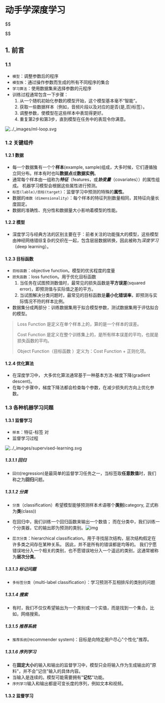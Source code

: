 # 动手学深度学习

$$

$$

## 1. 前言

### 1.1

- `模型`：调整参数后的程序
- `模型族`：通过操作参数而生成的所有不同程序的集合
- `学习算法`：使用数据集来选择参数的元程序
- 训练过程通常包含一下步骤：
  1. 从一个随机初始化参数的模型开始，这个模型基本毫不“智能”。
  2. 获取一些数据样本（例如，音频片段以及对应的是否{是,否}标签）。
  3. 调整参数，使模型在这些样本中表现得更好。
  4. 重复第2步和第3步，直到模型在任务中的表现令你满意。

![../_images/ml-loop.svg](https://zh.d2l.ai/_images/ml-loop.svg)

### 1.2 关键组件

#### 1.2.1 数据

- 每一个数据集有一个个**样本**(example, sample)组成，大多时候，它们遵循独立同分布。样本有时也叫**数据点**或**数据实例**。
- 通常每个样本由一组称为***特征***（features，或***协变量***（covariates））的属性组成。 机器学习模型会根据这些属性进行预测。
- `标签(lable)/目标(target)`：监督学习中预测的特殊的**属性**。
- 数据的`维数（dimensionality）`：每个样本的特征列别数量相同，其特征向量长度固定。
- 数据的准确性、充分性和数据量大小影响着模型的性能。

#### 1.2.2 模型 

- 深度学习与经典方法的区别主要在于：前者关注的功能强大的模型，这些模型由神经网络错综复杂的交织在一起，包含层层数据转换，因此被称为*深度学习*（deep learning）。

#### 1.2.3 目标函数

- `目标函数`：objective function。模型的优劣程度的度量
- `损失函数`：loss function。用于优化目标函数
  1. 当任务在试图预测数值时，最常见的损失函数是**平方误差**(squared error)，即预测值与实际值之差的平方。
  2.  当试图解决分类问题时，最常见的目标函数是**最小化错误率**，即预测与实际情况不符的样本比例。
- 数据集分成两部分：训练数据集用于拟合模型参数，测试数据集用于评估拟合的模型。

> Loss Function 是定义在单个样本上的，算的是一个样本的误差。
>
> Cost Function 是定义在整个训练集上的，是所有样本误差的平均，也就是损失函数的平均。
>
> Object Function（目标函数 ）定义为：Cost Function + 正则化项。

#### 1.2.4 优化算法

- 在深度学习中， 大多优化算法通常基于一种基本方法-梯度下降(gradient descent)。
- 在每个步骤中，梯度下降法都会检查每个参数，在减少损失的方向上优化参数。

### 1.3 各种机器学习问题

#### 1.3.1 监督学习

- `样本`：特征-标签 对
- 监督学习过程

![../_images/supervised-learning.svg](https://zh.d2l.ai/_images/supervised-learning.svg)

##### 1.3.1.1 回归

- `回归`(regression)是最简单的监督学习任务之一，当标签取**任意数值**时，我们称之为**回归**问题。

##### 1.3.1.2 分类

- `分类`（classification）希望模型能够预测样本术语哪个**类别**(category, 正式称为**类**(class))
-  在回归中，我们训练一个回归函数来输出一个数值； 而在分类中，我们训练一个分类器，它的输出即为预测的类别。![img](https://pica.zhimg.com/80/v2-084e4d3cba8917ec5d6984cb5ea669a6_720w.jpg?source=1940ef5c)

- `层次分类`：hierarchical classification。用于寻找层次结构，层次结构假定在许多类之间存在某种关系。 因此，并不是所有的错误都是均等的。  我们宁愿错误地分入一个相关的类别，也不愿错误地分入一个遥远的类别，这通常被称为**层次分类**。

##### 1.3.1.3 标记问题

- `多标签分类`（multi-label classification）：学习预测不互相排斥的类别的问题

##### 1.3.1.4 搜索

- 有时，我们不仅仅希望输出为一个类别或一个实值，而是找到一个集合。比如，网络搜索。

##### 1.3.1.5 推荐系统

- `推荐系统`(recommender system)：目标是向特定用户尽心"个性化"推荐。

##### 1.3.1.6 序列学习

- 在**固定大小**的输入和输出的监督学习中，模型只会将输入作为生成输出的"原料"，并不会"记住"输入的具体内容。
- 当输入是连续的。模型可能需要拥有"**记忆**"功能。
- `序列学习`输入和输出都是可变长度的序列，例如文本和视频。

#### 1.3.2 监督学习

